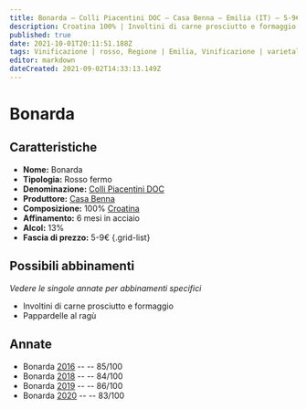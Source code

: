 ```yaml
---
title: Bonarda – Colli Piacentini DOC – Casa Benna – Emilia (IT) – 5-9€ – 2★-3★
description: Croatina 100% | Involtini di carne prosciutto e formaggio – Pappardelle al ragù
published: true
date: 2021-10-01T20:11:51.188Z
tags: Vinificazione | rosso, Regione | Emilia, Vinificazione | varietale, Vinificazione | fermo, Valutazioni | 3 stelle, Vitigni | Croatina, Prezzi | 5-9€, Alimento | manzo, Alimento-dettagli | involtini, Aromatizzazione | prosciutto e formaggio, Alimento | pasta, Alimento-dettagli | pappardelle, Aromatizzazione | al ragù
editor: markdown
dateCreated: 2021-09-02T14:33:13.149Z
---
```


# Bonarda 

## Caratteristiche
- **Nome:** Bonarda 
- **Tipologia:** Rosso fermo
- **Denominazione:** [Colli Piacentini DOC](/denominazioni/Italia/Emilia/DOC-Colli-Piacentini)
- **Produttore:** [Casa Benna](/produttori/Italia/Emilia/Casa-Benna) 
- **Composizione:** 100% [Croatina](/vitigni/Italia/bacca-nera/croatina)
- **Affinamento:** 6 mesi in acciaio
- **Alcol:** 13%
- **Fascia di prezzo:** 5-9€
{.grid-list}

## Possibili abbinamenti
*Vedere le singole annate per abbinamenti specifici*

- Involtini di carne prosciutto e formaggio
- Pappardelle al ragù

## Annate
- Bonarda [2016](/vini/Italia/Emilia/Casa-Benna/Bonarda/2016) -- <span class="star-3"></span> -- 85/100
- Bonarda [2018](/vini/Italia/Emilia/Casa-Benna/Bonarda/2018) -- <span class="star-2"></span> -- 84/100
- Bonarda [2019](/vini/Italia/Emilia/Casa-Benna/Bonarda/2019) -- <span class="star-3"></span> -- 86/100
- Bonarda [2020](/vini/Italia/Emilia/Casa-Benna/Bonarda/2020) -- <span class="star-2"></span> -- 83/100


